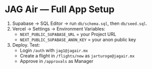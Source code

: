 # JAG Air — Full App Setup

1) Supabase → SQL Editor → run `db/schema.sql`, then `db/seed.sql`.
2) Vercel → Settings → Environment Variables:
   - `NEXT_PUBLIC_SUPABASE_URL` = your Project URL
   - `NEXT_PUBLIC_SUPABASE_ANON_KEY` = your anon public key
3) Deploy. Test:
   - Login `/auth` with `jag1@jagair.mx`
   - Create a flight in `/flights/new` as `jarturoge@jagair.mx`
   - Approve in `/approvals` as Manager
